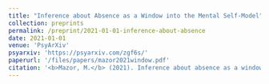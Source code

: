 ```yaml
---
title: "Inference about Absence as a Window into the Mental Self-Model"
collection: preprints
permalink: /preprint/2021-01-01-inference-about-absence
date: 2021-01-01
venue: 'PsyArXiv'
psyarxiv: 'https://psyarxiv.com/zgf6s/'
paperurl: '/files/papers/mazor2021window.pdf'
citation: '<b>Mazor, M.</b> (2021). Inference about absence as a window into the mental self-model.'
---
```

